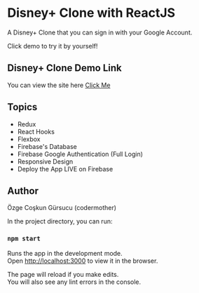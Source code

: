 # Disney+ Clone with ReactJS

A Disney+ Clone that you can sign in with your Google Account.

Click demo to try it by yourself!

## Disney+ Clone Demo Link

You can view the site here
[Click Me](https://disney-plus-clone-v1.web.app/home)

## Topics

- Redux
- React Hooks
- Flexbox
- Firebase's Database
- Firebase Google Authentication (Full Login)
- Responsive Design
- Deploy the App LIVE on Firebase

## Author

Özge Coşkun Gürsucu (codermother)

In the project directory, you can run:

### `npm start`

Runs the app in the development mode.\
Open [http://localhost:3000](http://localhost:3000) to view it in the browser.

The page will reload if you make edits.\
You will also see any lint errors in the console.
